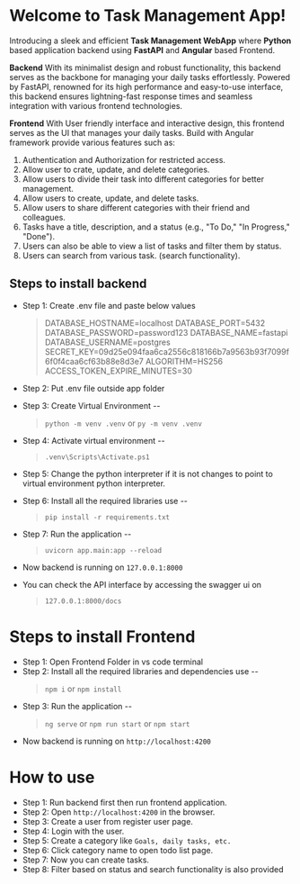 # Welcome to Task Management App!

Introducing a sleek and efficient **Task Management WebApp** where **Python** based application backend using **FastAPI** and **Angular** based Frontend. 

**Backend**
With its minimalist design and robust functionality, this backend serves as the backbone for managing your daily tasks effortlessly. Powered by FastAPI, renowned for its high performance and easy-to-use interface, this backend ensures lightning-fast response times and seamless integration with various frontend technologies.

**Frontend**
With User friendly interface and interactive design, this frontend serves as the UI that manages your daily tasks. Build with Angular framework provide various features such as:
1. Authentication and Authorization for restricted access.
2. Allow user to crate, update, and delete categories.
3. Allow users to divide their task into different categories for better management. 
4. Allow users to create, update, and delete tasks.
5. Allow users to share different categories with their friend and colleagues. 
6. Tasks have a title, description, and a status (e.g., "To Do," "In Progress," "Done").
7.  Users can also be able to view a list of tasks and filter them by status.
8. Users can search from various task. (search functionality).


## Steps to install backend

-   Step 1: Create .env file and paste below values
	>DATABASE_HOSTNAME=localhost 
	>DATABASE_PORT=5432 
	>DATABASE_PASSWORD=password123 
	>DATABASE_NAME=fastapi 
	>DATABASE_USERNAME=postgres
	>SECRET_KEY=09d25e094faa6ca2556c818166b7a9563b93f7099f6f0f4caa6cf63b88e8d3e7 
	>ALGORITHM=HS256 
	>ACCESS_TOKEN_EXPIRE_MINUTES=30
    
-   Step 2: Put .env file outside app folder
-   Step 3: Create Virtual Environment --
	> `python -m venv .venv` or `py -m venv .venv`
-   Step 4: Activate virtual environment --
	> `.venv\Scripts\Activate.ps1`
-   Step 5: Change the python interpreter if it is not changes to point to virtual environment python interpreter.
-   Step 6: Install all the required libraries use -- 
	> `pip install -r requirements.txt`
-   Step 7: Run the application  --
	> `uvicorn app.main:app --reload`
- Now backend is running on `127.0.0.1:8000`
- You can check the API interface by accessing the swagger ui on 
	> `127.0.0.1:8000/docs`



# Steps to install Frontend

-   Step 1: Open Frontend Folder in vs code terminal 
-   Step 2: Install all the required libraries and dependencies use -- 
	> `npm i` or `npm install`
-   Step 3: Run the application  --
	> `ng serve` or `npm run start` or `npm start`
- Now backend is running on `http://localhost:4200`

# How to use

-   Step 1: Run backend first then run frontend application.  
-   Step 2: Open `http://localhost:4200` in the browser.
-   Step 3: Create a user from register user page.
-   Step 4: Login with the user.
-   Step 5: Create a category like `Goals, daily tasks, etc.`  
-   Step 6: Click category name to open todo list page.
-   Step 7: Now you can create tasks.
-   Step 8: Filter based on status and search functionality is also provided 
